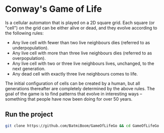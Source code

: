 # Conway's Game of Life

Is a cellular automaton that is played on a 2D square grid. Each square (or "cell") on the grid can be either alive or dead, and they evolve according to the following rules:

- Any live cell with fewer than two live neighbours dies (referred to as underpopulation).
- Any live cell with more than three live neighbours dies (referred to as overpopulation).
- Any live cell with two or three live neighbours lives, unchanged, to the next generation.
- Any dead cell with exactly three live neighbours comes to life.

The initial configuration of cells can be created by a human, but all generations thereafter are completely determined by the above rules.
The goal of the game is to find patterns that evolve in interesting ways – something that people have now been doing for over 50 years.

## Run the project

```sh
git clone https://github.com/BatmiBoom/GameOfLifeGo && cd GameOfLifeGo && go run .
```
